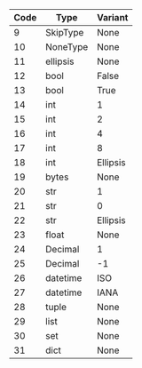 |Code|Type    |Variant |
|----|--------|--------|
|   9|SkipType|None    |
|  10|NoneType|None    |
|  11|ellipsis|None    |
|  12|bool    |False   |
|  13|bool    |True    |
|  14|int     |1       |
|  15|int     |2       |
|  16|int     |4       |
|  17|int     |8       |
|  18|int     |Ellipsis|
|  19|bytes   |None    |
|  20|str     |1       |
|  21|str     |0       |
|  22|str     |Ellipsis|
|  23|float   |None    |
|  24|Decimal |1       |
|  25|Decimal |-1      |
|  26|datetime|ISO     |
|  27|datetime|IANA    |
|  28|tuple   |None    |
|  29|list    |None    |
|  30|set     |None    |
|  31|dict    |None    |
